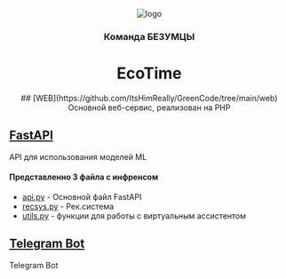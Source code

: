 <p align="center">
    <img alt="logo" src="https://lk.gcmos.ru/assets/logo-BOjJ1s3w.svg">
</p>

<h3 align="center">
    Команда БЕЗУМЦЫ
</h3>
<h1 align="center">
    EcoTime
</h1> 
<p align="center">
## [WEB](https://github.com/ItsHimReally/GreenCode/tree/main/web)
Основной веб-сервис, реализован на PHP

## [FastAPI](https://github.com/ItsHimReally/GreenCode/tree/main/api)
API для использования моделей ML

#### Представленно 3 файла с инфренсом
* [api.py](https://github.com/ItsHimReally/GreenCode/blob/main/api/app/api.py) - Основной файл FastAPI
* [recsys.py](https://github.com/ItsHimReally/GreenCode/blob/main/api/app/recsys.py) - Рек.система
* [utils.py](https://github.com/ItsHimReally/GreenCode/blob/main/api/app/utils.py) - функции для работы с виртуальным ассистентом
## [Telegram Bot](https://github.com/ItsHimReally/GreenCode/tree/main/telegram_bot)
Telegram Bot

</p>
